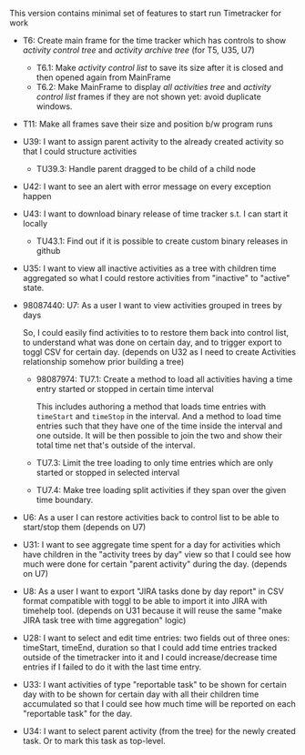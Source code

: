 This version contains minimal set of features to start run Timetracker for work

*   T6: Create main frame for the time tracker which has controls to show _activity control tree_ and
    _activity archive tree_ (for T5, U35, U7)

    *   T6.1: Make _activity control list_ to save its size after it is closed and then opened again from MainFrame
    *   T6.2: Make MainFrame to display _all activities tree_ and _activity control list_ frames if they
        are not shown yet: avoid duplicate windows.
        
*   T11: Make all frames save their size and position b/w program runs

*   U39: I want to assign parent activity to the already created activity so that I could structure activities

    *   TU39.3: Handle parent dragged to be child of a child node

*   U42: I want to see an alert with error message on every exception happen

*   U43: I want to download binary release of time tracker s.t. I can start it locally

    *   TU43.1: Find out if it is possible to create custom binary releases in github

*   U35: I want to view all inactive activities as a tree with children time aggregated so what I could
    restore activities from "inactive" to "active" state.

*   98087440: U7: As a user I want to view activities grouped in trees by days

    So, I could easily find activities to
    to restore them back into control list, to understand what was done on certain day, and to trigger export
    to toggl CSV for certain day.
    (depends on U32 as I need to create Activities relationship somehow prior building a tree)

    * 98087974: TU7.1: Create a method to load all activities having a
      time entry started or stopped in certain time interval

        This includes authoring a method that loads
        time entries with `timeStart` and `timeStop` in the interval.
        And a method to load time entries such that they have
        one of the time inside the interval and one outside.
        It will be then possible to join the two and show
        their total time net that's outside of the interval.
    
    *   TU7.3: Limit the tree loading to only time entries which
        are only started or stopped in selected interval

    *   TU7.4: Make tree loading split activities if they span over
        the given time boundary.

*   U6: As a user I can restore activities back to control list to be able to start/stop them
    (depends on U7)

*   U31: I want to see aggregate time spent for a day for activities
    which have children in the "activity trees by day" view so that I could see
    how much were done for certain "parent activity" during the day.
    (depends on U7)

*   U8: As a user I want to export "JIRA tasks done by day report" in CSV format compatible with toggl to be able
    to import it into JIRA with timehelp tool.
    (depends on U31 because it will reuse the same "make JIRA task tree with time aggregation" logic)

*   U28: I want to select and edit time entries: two fields out of three ones: timeStart, timeEnd, duration so that
    I could add time entries tracked outside of the timetracker into it and I could increase/decrease time entries
    if I failed to do it with the last time entry.

*   U33: I want activities of type "reportable task" to be shown for certain day with to be shown for certain day
    with all their children time accumulated so that I could see how much time will be reported on each "reportable
    task" for the day.

*   U34: I want to select parent activity (from the tree) for the newly created task. Or to mark this task as
    top-level.

